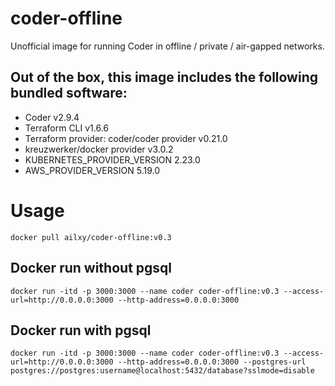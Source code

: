 # coder-offline
Unofficial image for running Coder in offline / private / air-gapped networks.

## Out of the box, this image includes the following bundled software:
- Coder v2.9.4
- Terraform CLI v1.6.6
- Terraform provider: coder/coder provider v0.21.0
- kreuzwerker/docker provider v3.0.2
- KUBERNETES_PROVIDER_VERSION 2.23.0
- AWS_PROVIDER_VERSION 5.19.0

# Usage
``` docker pull ailxy/coder-offline:v0.3 ```

## Docker run without pgsql
```
docker run -itd -p 3000:3000 --name coder coder-offline:v0.3 --access-url=http://0.0.0.0:3000 --http-address=0.0.0.0:3000
```
## Docker run with pgsql
```
docker run -itd -p 3000:3000 --name coder coder-offline:v0.3 --access-url=http://0.0.0.0:3000 --http-address=0.0.0.0:3000 --postgres-url postgres://postgres:username@localhost:5432/database?sslmode=disable
```
